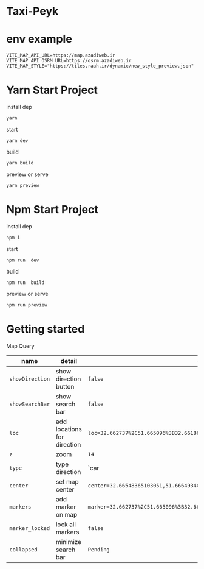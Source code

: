 # Taxi-Peyk

# env example

```
VITE_MAP_API_URL=https://map.azadiweb.ir
VITE_MAP_API_OSRM_URL=https://osrm.azadiweb.ir
VITE_MAP_STYLE="https://tiles.raah.ir/dynamic/new_style_preview.json"
```

# Yarn Start Project 
 

install dep
```
yarn
```
start
```
yarn dev
```
build
```
yarn build
```
preview or serve
```
yarn preview
```



# Npm Start Project 
 

install dep
```
npm i
```
start
```
npm run  dev
```
build
```
npm run  build
```
preview or serve
```
npm run preview
```

# Getting started

Map Query

| name     | detail      | default and example  
| ------------- | ------------- | --------  |
| `showDirection`| show direction button      | `false`   |
| `showSearchBar`| show search bar       | `false`   |
| `loc`          | add locations for direction | `loc=32.662737%2C51.665096%3B32.66188%2C51.665723%3B32.66548365103051,51.666493402459196`   |
| `z`| zoom      | `14`   |
| `type`| type direction      | `car | bike | foot`   |
| `center`| set map center      | `center=32.66548365103051,51.666493402459196`   |
| `markers`| add marker on map       | `marker=32.662737%2C51.665096%3B32.66188%2C51.665723%3B32.66548365103051,51.666493402459196`   |
| `marker_locked`| lock all markers      | `false`   |
| `collapsed`| minimize search bar       | `Pending`   |



